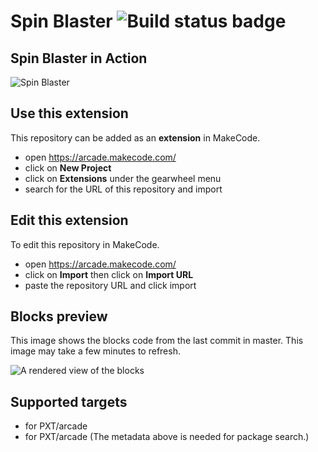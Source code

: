 # Spin Blaster ![Build status badge](https://github.com/wecodemakecode/polygon-shooter/workflows/MakeCode/badge.svg)

## Spin Blaster in Action
![Spin Blaster](/Spin_Blaster.gif)

## Use this extension

This repository can be added as an **extension** in MakeCode.

* open https://arcade.makecode.com/
* click on **New Project**
* click on **Extensions** under the gearwheel menu
* search for the URL of this repository and import

## Edit this extension

To edit this repository in MakeCode.

* open https://arcade.makecode.com/
* click on **Import** then click on **Import URL**
* paste the repository URL and click import

## Blocks preview

This image shows the blocks code from the last commit in master.
This image may take a few minutes to refresh.

![A rendered view of the blocks](https://github.com/wecodemakecode/polygon-shooter/raw/master/.makecode/blocks.png)

## Supported targets

* for PXT/arcade
* for PXT/arcade
(The metadata above is needed for package search.)

